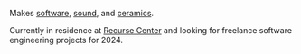 Makes [software](/software), [sound](/sound), and [ceramics](/ceramics).

Currently in residence at [Recurse Center](https://www.recurse.com/) and looking for freelance software engineering projects for 2024.

<!-- <img src="https://reubenson-portfolio.s3.us-east-1.amazonaws.com/assets/frogmail.gif" alt="animated gif of a frog retrieving the mail" class="mail-gif" /> -->
<!-- gif courtesy of https://frogina.tripod.com -->